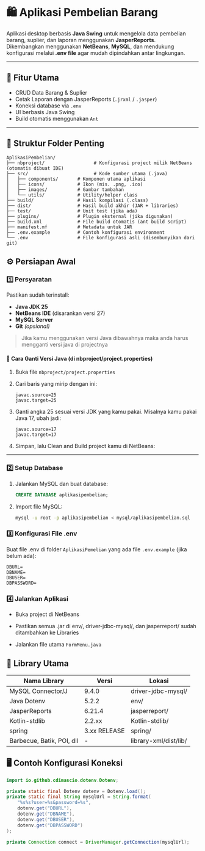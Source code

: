 # 🛍️ Aplikasi Pembelian Barang

Aplikasi desktop berbasis **Java Swing** untuk mengelola data pembelian barang, suplier, dan laporan menggunakan **JasperReports**.  
Dikembangkan menggunakan **NetBeans**, **MySQL**, dan mendukung konfigurasi melalui **.env file** agar mudah dipindahkan antar lingkungan.

---

## 🚀 Fitur Utama
- CRUD Data Barang & Suplier  
- Cetak Laporan dengan JasperReports (`.jrxml` / `.jasper`)  
- Koneksi database via `.env`  
- UI berbasis Java Swing  
- Build otomatis menggunakan `Ant`

---

## 📂 Struktur Folder Penting

```tree
AplikasiPembelian/
├── nbproject/                  # Konfigurasi project milik NetBeans (otomatis dibuat IDE)
├── src/                        # Kode sumber utama (.java)
│   ├── components/       # Komponen utama aplikasi
│   ├── icons/            # Ikon (mis. .png, .ico)
│   ├── images/           # Gambar tambahan
│   └── utils/            # Utility/helper class
├── build/                # Hasil kompilasi (.class)
├── dist/                 # Hasil build akhir (JAR + libraries)
├── test/                 # Unit test (jika ada)
├── plugins/              # Plugin eksternal (jika digunakan)
├── build.xml             # File build otomatis (ant build script)
├── manifest.mf           # Metadata untuk JAR
├── .env.example          # Contoh konfigurasi environment
└── .env                  # File konfigurasi asli (disembunyikan dari git)

```

## ⚙️ Persiapan Awal

### 1️⃣ Persyaratan
Pastikan sudah terinstall:
- **Java JDK 25** 
- **NetBeans IDE** (disarankan versi 27)  
- **MySQL Server**  
- **Git** *(opsional)*  

> Jika kamu menggunakan versi Java dibawahnya maka anda harus mengganti versi java di projectnya

#### 🔧 Cara Ganti Versi Java (di nbproject/project.properties)

1. Buka file `nbproject/project.properties`

2. Cari baris yang mirip dengan ini:


    ```properties
    javac.source=25
    javac.target=25
    ```

3. Ganti angka 25 sesuai versi JDK yang kamu pakai. Misalnya kamu pakai Java 17, ubah jadi:

    ```properties
    javac.source=17
    javac.target=17
    ```

4. Simpan, lalu Clean and Build project kamu di NetBeans:


---

### 2️⃣ Setup Database
1. Jalankan MySQL dan buat database:
    ```sql
    CREATE DATABASE aplikasipembelian;
    ```
2. Import file MySQL:
    ```bash
    mysql -u root -p aplikasipembelian < mysql/aplikasipembelian.sql
    ```

### 3️⃣ Konfigurasi File .env

Buat file .env di folder `AplikasiPemelian` yang ada file `.env.example` (jika belum ada):

```env
DBURL=
DBNAME=
DBUSER=
DBPASSWORD=
```

### 4️⃣ Jalankan Aplikasi

- Buka project di NetBeans

- Pastikan semua .jar di env/, driver-jdbc-mysql/, dan jasperreport/ sudah ditambahkan ke Libraries

- Jalankan file utama `FormMenu.java`

## 🧩 Library Utama

| Nama Library              | Versi         | Lokasi                |
|---------------------------|---------------|-----------------------|
|MySQL Connector/J          | 9.4.0         | driver-jdbc-mysql/    |
|Java Dotenv                | 5.2.2         | env/                  |
|JasperReports              | 6.21.4        | jasperreport/         |
|Kotlin-stdlib              | 2.2.xx        | Kotlin-stdlib/        |
|spring                     | 3.xx RELEASE  | spring/               |
|Barbecue, Batik, POI, dll  |   -           | library-xml/dist/lib/ |

## 🖥️ Contoh Konfigurasi Koneksi

```java
import io.github.cdimascio.dotenv.Dotenv;

private static final Dotenv dotenv = Dotenv.load();
private static final String mysqlUrl = String.format(
    "%s%s?user=%s&password=%s",
    dotenv.get("DBURL"),
    dotenv.get("DBNAME"),
    dotenv.get("DBUSER"),
    dotenv.get("DBPASSWORD")
);

private Connection connect = DriverManager.getConnection(mysqlUrl);
```

